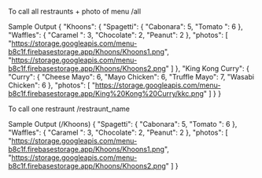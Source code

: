 To call all restraunts + photo of menu
/all

Sample Output
{
    "Khoons": {
        "Spagetti": {
            "Cabonara": 5,
            "Tomato ": 6
        },
        "Waffles": {
            "Caramel ": 3,
            "Chocolate": 2,
            "Peanut": 2
        },
        "photos": [
            "https://storage.googleapis.com/menu-b8c1f.firebasestorage.app/Khoons/Khoons1.png",
            "https://storage.googleapis.com/menu-b8c1f.firebasestorage.app/Khoons/Khoons2.png"
        ]
    },
    "King Kong Curry": {
        "Curry": {
            "Cheese Mayo": 6,
            "Mayo Chicken": 6,
            "Truffle Mayo": 7,
            "Wasabi Chicken": 6
        },
        "photos": [
            "https://storage.googleapis.com/menu-b8c1f.firebasestorage.app/King%20Kong%20Curry/kkc.png"
        ]
    }
}


To call one restraunt
/restraunt_name

Sample Output (/Khoons)
{
    "Spagetti": {
        "Cabonara": 5,
        "Tomato ": 6
    },
    "Waffles": {
        "Caramel ": 3,
        "Chocolate": 2,
        "Peanut": 2
    },
    "photos": [
        "https://storage.googleapis.com/menu-b8c1f.firebasestorage.app/Khoons/Khoons1.png",
        "https://storage.googleapis.com/menu-b8c1f.firebasestorage.app/Khoons/Khoons2.png"
    ]
}